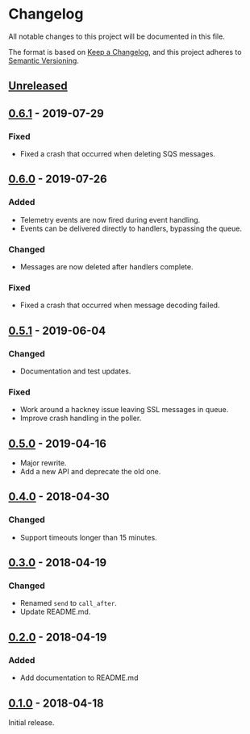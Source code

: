 # Changelog
All notable changes to this project will be documented in this file.

The format is based on [Keep a Changelog](https://keepachangelog.com/en/1.0.0/),
and this project adheres to [Semantic Versioning](https://semver.org/spec/v2.0.0.html).

## [Unreleased]

## [0.6.1] - 2019-07-29
### Fixed
- Fixed a crash that occurred when deleting SQS messages.

## [0.6.0] - 2019-07-26
### Added
- Telemetry events are now fired during event handling.
- Events can be delivered directly to handlers, bypassing the queue.

### Changed
- Messages are now deleted after handlers complete.

### Fixed
- Fixed a crash that occurred when message decoding failed.

## [0.5.1] - 2019-06-04
### Changed
- Documentation and test updates.

### Fixed
- Work around a hackney issue leaving SSL messages in queue.
- Improve crash handling in the poller.

## [0.5.0] - 2019-04-16
- Major rewrite.
- Add a new API and deprecate the old one.

## [0.4.0] - 2018-04-30
### Changed
- Support timeouts longer than 15 minutes.

## [0.3.0] - 2018-04-19
### Changed
- Renamed `send` to `call_after`.
- Update README.md.

## [0.2.0] - 2018-04-19
### Added
- Add documentation to README.md

## [0.1.0] - 2018-04-18
Initial release.

[Unreleased]: https://github.com/hippware/dawdle/compare/v0.6.1...HEAD
[0.6.1]: https://github.com/hippware/dawdle/compare/v0.6.0...v0.6.1
[0.6.0]: https://github.com/hippware/dawdle/compare/v0.5.1...v0.6.0
[0.5.1]: https://github.com/hippware/dawdle/compare/v0.5.0...v0.5.1
[0.5.0]: https://github.com/hippware/dawdle/compare/v0.4.0...v0.5.0
[0.4.0]: https://github.com/hippware/dawdle/compare/v0.3.0...v0.4.0
[0.3.0]: https://github.com/hippware/dawdle/compare/v0.2.0...v0.3.0
[0.2.0]: https://github.com/hippware/dawdle/compare/v0.1.0...v0.2.0
[0.1.0]: https://github.com/hippware/dawdle/releases/tag/v0.1.0
